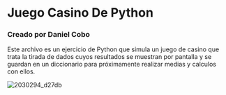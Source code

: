 # Juego Casino De Python
### Creado por Daniel Cobo
Este archivo es un ejercicio de Python que simula un juego de casino que trata la tirada de dados cuyos resultados se muestran por pantalla y se guardan en un diccionario
para próximamente realizar medias y calculos con ellos.

![2030294_d27db](https://github.com/user-attachments/assets/dbc62d8f-1263-479a-b98d-2784cc4fc9e2)
